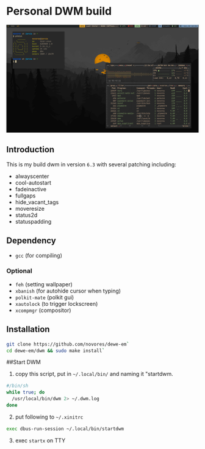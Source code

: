 # Personal DWM build
![screenshot](screenshot/screenshot.png) 
## Introduction
This is my build dwm in version `6.3` with several patching including:
- alwayscenter
- cool-autostart
- fadeinactive
- fullgaps
- hide_vacant_tags
- moveresize
- status2d
- statuspadding
## Dependency
- `gcc` (for compiling)
### Optional 
- `feh` (setting wallpaper)
- `xbanish` (for autohide cursor when typing)
- `polkit-mate` (polkit gui)
- `xautolock` (to trigger lockscreen)
- `xcompmgr` (compositor)
## Installation
  ```bash
  git clone https://github.com/novores/dewe-em`
  cd dewe-em/dwm && sudo make install`
  ```
##Start DWM
1. copy this script, put in `~/.local/bin/` and naming it "startdwm. 
  ```bash
  #/bin/sh
  while true; do
    /usr/local/bin/dwm 2> ~/.dwm.log
  done
  ```
2. put following to `~/.xinitrc`
```bash
exec dbus-run-session ~/.local/bin/startdwm
```
3. exec `startx` on TTY
